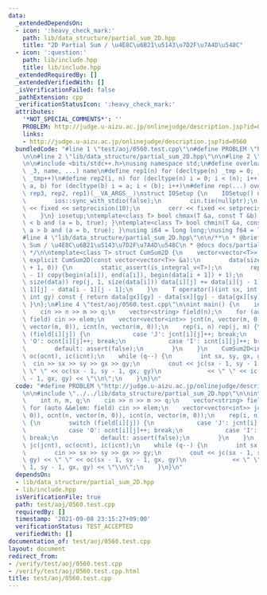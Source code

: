 ```yaml
---
data:
  _extendedDependsOn:
  - icon: ':heavy_check_mark:'
    path: lib/data_structure/partial_sum_2D.hpp
    title: "2D Partial Sum / \u4E8C\u6B21\u5143\u7D2F\u7A4D\u548C"
  - icon: ':question:'
    path: lib/include.hpp
    title: lib/include.hpp
  _extendedRequiredBy: []
  _extendedVerifiedWith: []
  _isVerificationFailed: false
  _pathExtension: cpp
  _verificationStatusIcon: ':heavy_check_mark:'
  attributes:
    '*NOT_SPECIAL_COMMENTS*': ''
    PROBLEM: http://judge.u-aizu.ac.jp/onlinejudge/description.jsp?id=0560
    links:
    - http://judge.u-aizu.ac.jp/onlinejudge/description.jsp?id=0560
  bundledCode: "#line 1 \"test/aoj/0560.test.cpp\"\n#define PROBLEM \"http://judge.u-aizu.ac.jp/onlinejudge/description.jsp?id=0560\"\
    \n\n#line 2 \"lib/data_structure/partial_sum_2D.hpp\"\n\n#line 2 \"lib/include.hpp\"\
    \n\n#include <bits/stdc++.h>\nusing namespace std;\n#define overload3(_1, _2,\
    \ _3, name, ...) name\n#define rep1(n) for (decltype(n) _tmp = 0; _tmp < (n);\
    \ _tmp++)\n#define rep2(i, n) for (decltype(n) i = 0; i < (n); i++)\n#define rep3(i,\
    \ a, b) for (decltype(b) i = a; i < (b); i++)\n#define rep(...) overload3(__VA_ARGS__,\
    \ rep3, rep2, rep1)(__VA_ARGS__)\nstruct IOSetup {\n    IOSetup() noexcept {\n\
    \        ios::sync_with_stdio(false);\n        cin.tie(nullptr);\n        cout\
    \ << fixed << setprecision(10);\n        cerr << fixed << setprecision(10);\n\
    \    }\n} iosetup;\ntemplate<class T> bool chmax(T &a, const T &b) { return a\
    \ < b and (a = b, true); }\ntemplate<class T> bool chmin(T &a, const T &b) { return\
    \ a > b and (a = b, true); }\nusing i64 = long long;\nusing f64 = long double;\n\
    #line 4 \"lib/data_structure/partial_sum_2D.hpp\"\n\n/**\n * @brief 2D Partial\
    \ Sum / \u4E8C\u6B21\u5143\u7D2F\u7A4D\u548C\n * @docs docs/partial_sum_2D.md\n\
    \ */\n\ntemplate<class T> struct CumSum2D {\n    vector<vector<T>> data;\n   \
    \ explicit CumSum2D(const vector<vector<T>> &a):\n        data(size(a) + 1, vector<T>(size(a[0])\
    \ + 1, 0)) {\n        static_assert(is_integral_v<T>);\n        rep(i, size(data)\
    \ - 1) copy(begin(a[i]), end(a[i]), begin(data[i + 1]) + 1);\n        rep(i, 1,\
    \ size(data)) rep(j, 1, size(data[i])) data[i][j] += data[i][j - 1] + data[i -\
    \ 1][j] - data[i - 1][j - 1];\n    }\n    T operator()(int sx, int sy, int gx,\
    \ int gy) const { return data[gx][gy] - data[sx][gy] - data[gx][sy] + data[sx][sy];\
    \ }\n};\n#line 4 \"test/aoj/0560.test.cpp\"\n\nint main() {\n    int n, m, q;\n\
    \    cin >> n >> m >> q;\n    vector<string> field(n);\n    for (auto &&elem:\
    \ field) cin >> elem;\n    vector<vector<int>> jcnt(n, vector(m, 0)), ocnt(n,\
    \ vector(m, 0)), icnt(n, vector(m, 0));\n    rep(i, n) rep(j, m) {\n        switch\
    \ (field[i][j]) {\n            case 'J': jcnt[i][j]++; break;\n            case\
    \ 'O': ocnt[i][j]++; break;\n            case 'I': icnt[i][j]++; break;\n    \
    \        default: assert(false);\n        }\n    }\n    CumSum2D<int> jc(jcnt),\
    \ oc(ocnt), ic(icnt);\n    while (q--) {\n        int sx, sy, gx, gy;\n      \
    \  cin >> sx >> sy >> gx >> gy;\n        cout << jc(sx - 1, sy - 1, gx, gy) <<\
    \ \" \" << oc(sx - 1, sy - 1, gx, gy)\n             << \" \" << ic(sx - 1, sy\
    \ - 1, gx, gy) << \"\\n\";\n    }\n}\n"
  code: "#define PROBLEM \"http://judge.u-aizu.ac.jp/onlinejudge/description.jsp?id=0560\"\
    \n\n#include \"../../lib/data_structure/partial_sum_2D.hpp\"\n\nint main() {\n\
    \    int n, m, q;\n    cin >> n >> m >> q;\n    vector<string> field(n);\n   \
    \ for (auto &&elem: field) cin >> elem;\n    vector<vector<int>> jcnt(n, vector(m,\
    \ 0)), ocnt(n, vector(m, 0)), icnt(n, vector(m, 0));\n    rep(i, n) rep(j, m)\
    \ {\n        switch (field[i][j]) {\n            case 'J': jcnt[i][j]++; break;\n\
    \            case 'O': ocnt[i][j]++; break;\n            case 'I': icnt[i][j]++;\
    \ break;\n            default: assert(false);\n        }\n    }\n    CumSum2D<int>\
    \ jc(jcnt), oc(ocnt), ic(icnt);\n    while (q--) {\n        int sx, sy, gx, gy;\n\
    \        cin >> sx >> sy >> gx >> gy;\n        cout << jc(sx - 1, sy - 1, gx,\
    \ gy) << \" \" << oc(sx - 1, sy - 1, gx, gy)\n             << \" \" << ic(sx -\
    \ 1, sy - 1, gx, gy) << \"\\n\";\n    }\n}\n"
  dependsOn:
  - lib/data_structure/partial_sum_2D.hpp
  - lib/include.hpp
  isVerificationFile: true
  path: test/aoj/0560.test.cpp
  requiredBy: []
  timestamp: '2021-09-08 23:15:27+09:00'
  verificationStatus: TEST_ACCEPTED
  verifiedWith: []
documentation_of: test/aoj/0560.test.cpp
layout: document
redirect_from:
- /verify/test/aoj/0560.test.cpp
- /verify/test/aoj/0560.test.cpp.html
title: test/aoj/0560.test.cpp
---
```


